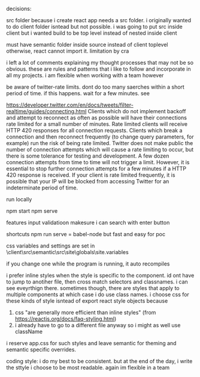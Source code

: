 decisions:


src folder because i create react app needs a src folder. i originally wanted to do client folder isntead but not possible.
i was going to put src inside client but i wanted build to be top level instead of nested inside client

must have semantic folder inside source instead of client toplevel otherwise, react cannot import it. limitation
by cra


i left a lot of comments explaining my thought processes that may not be so obvious. these are rules and patterns that
i like to follow and incorporate in all my projects. i am flexible when working with a team however

be aware of twitter-rate limits. dont do too many saerches within a short period of time. if this happens. wait for a
few minutes. see

https://developer.twitter.com/en/docs/tweets/filter-realtime/guides/connecting.html
Clients which do not implement backoff and attempt to reconnect as often as possible will have their connections rate limited for a small number of minutes. Rate limited clients will receive HTTP 420 responses for all connection requests.
Clients which break a connection and then reconnect frequently (to change query parameters, for example) run the risk of being rate limited.
Twitter does not make public the number of connection attempts which will cause a rate limiting to occur, but there is some tolerance for testing and development. A few dozen connection attempts from time to time will not trigger a limit. However, it is essential to stop further connection attempts for a few minutes if a HTTP 420 response is received. If your client is rate limited frequently, it is possible that your IP will be blocked from accessing Twitter for an indeterminate period of time.

run locally

npm start 
npm serve


features
input validatioon
makesure i can search with enter button

shortcuts
npm run serve = babel-node but fast and easy for poc

css variables and settings are set in 
\client\src\semantic\src\site\globals\site.variables

if you change one while the program is running, it auto recompiles

i prefer inline styles when the style is specific to the component. id ont have to jump to anotiher file, then cross match
selectors and classnames. i can see eveyrthign there. sometimes though, there are styles that apply to multiple components
at which case i do use class names. i choose css for these kinds of style isntead of export react style objects because

1) css "are generally more efficient than inline styles" (from https://reactjs.org/docs/faq-styling.html)
2) i already have to go to a different file anyway so i might as well use className

i reserve app.css for such styles and leave semantic for theming and semantic specific
overrides.

coding style: i do my best to be consistent. but at the end of the day, i write the sttyle i choose to be most readable.
again im flexible in a team